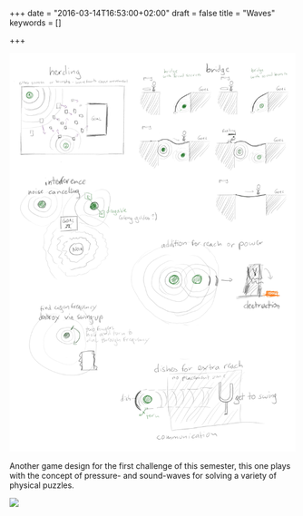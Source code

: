 +++
date = "2016-03-14T16:53:00+02:00"
draft = false
title = "Waves"
keywords = []

+++

<img src="/media/feather_and_waves/waves.jpg" class="figure">

Another game design for the first challenge of this semester, this
one plays with the concept of pressure- and sound-waves for solving
a variety of physical puzzles.

<!--more-->

<img src="/media/feather_and_waves/sketches-2.jpg" class="figure">
